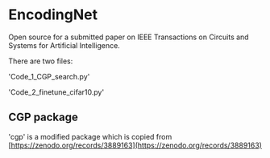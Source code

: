 # EncodingNet
Open source for a submitted paper on IEEE Transactions on Circuits and Systems for Artificial Intelligence.

There are two files:

'Code_1_CGP_search.py'

'Code_2_finetune_cifar10.py'

## CGP package
'cgp' is a modified package which is copied from [https://zenodo.org/records/3889163](https://zenodo.org/records/3889163)
